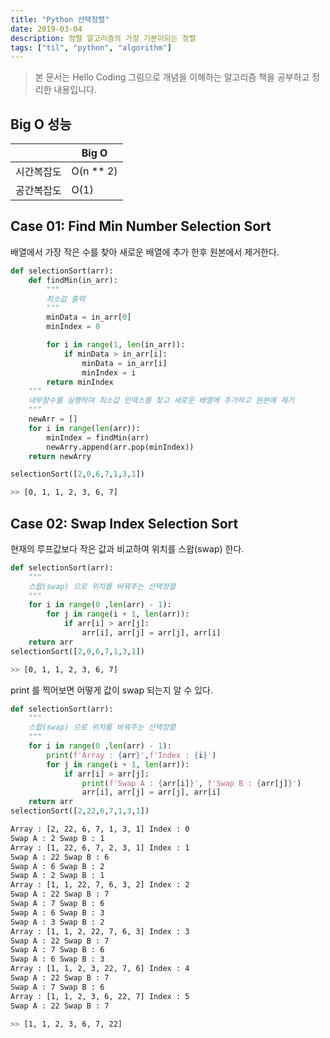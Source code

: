 ```yaml
---
title: "Python 선택정렬"
date: 2019-03-04
description: 정렬 알고리즘의 가장 기본이되는 정렬
tags: ["til", "python", "algorithm"]
---
```


> 본 문서는 Hello Coding 그림으로 개념을 이해하는 알고리즘 책을 공부하고 정리한 내용입니다.

## Big O 성능

|            | Big O       |
| ---------- | ----------- |
| 시간복잡도 | O(n \*\* 2) |
| 공간복잡도 | O(1)        |

## Case 01: Find Min Number Selection Sort

배열에서 가장 작은 수를 찾아 새로운 배열에 추가 한후 원본에서 제거한다.

```python
def selectionSort(arr):
    def findMin(in_arr):
        """
        최소값 출력
        """
        minData = in_arr[0]
        minIndex = 0

        for i in range(1, len(in_arr)):
            if minData > in_arr[i]:
                minData = in_arr[i]
                minIndex = i
        return minIndex
    """
    내부함수를 실행하여 최소값 인덱스를 찾고 새로운 배열에 추가하고 원본에 제거
    """
    newArr = []
    for i in range(len(arr)):
        minIndex = findMin(arr)
        newArry.append(arr.pop(minIndex))
    return newArry

selectionSort([2,0,6,7,1,3,1])
```

```bash
>> [0, 1, 1, 2, 3, 6, 7]
```

## Case 02: Swap Index Selection Sort

현재의 루프값보다 작은 값과 비교하여 위치를 스왑(swap) 한다.

```python
def selectionSort(arr):
    """
    스왑(swap) 으로 위치를 바꿔주는 선택정렬
    """
    for i in range(0 ,len(arr) - 1):
        for j in range(i + 1, len(arr)):
            if arr[i] > arr[j]:
                arr[i], arr[j] = arr[j], arr[i]
    return arr
selectionSort([2,0,6,7,1,3,1])
```

```bash
>> [0, 1, 1, 2, 3, 6, 7]
```

print 를 찍어보면 어떻게 값이 swap 되는지 알 수 있다.

```python
def selectionSort(arr):
    """
    스왑(swap) 으로 위치를 바꿔주는 선택정렬
    """
    for i in range(0 ,len(arr) - 1):
        print(f'Array : {arr}',f'Index : {i}')
        for j in range(i + 1, len(arr)):
            if arr[i] > arr[j]:
                print(f'Swap A : {arr[i]}', f'Swap B : {arr[j]}')
                arr[i], arr[j] = arr[j], arr[i]
    return arr
selectionSort([2,22,6,7,1,3,1])
```

```bash
Array : [2, 22, 6, 7, 1, 3, 1] Index : 0
Swap A : 2 Swap B : 1
Array : [1, 22, 6, 7, 2, 3, 1] Index : 1
Swap A : 22 Swap B : 6
Swap A : 6 Swap B : 2
Swap A : 2 Swap B : 1
Array : [1, 1, 22, 7, 6, 3, 2] Index : 2
Swap A : 22 Swap B : 7
Swap A : 7 Swap B : 6
Swap A : 6 Swap B : 3
Swap A : 3 Swap B : 2
Array : [1, 1, 2, 22, 7, 6, 3] Index : 3
Swap A : 22 Swap B : 7
Swap A : 7 Swap B : 6
Swap A : 6 Swap B : 3
Array : [1, 1, 2, 3, 22, 7, 6] Index : 4
Swap A : 22 Swap B : 7
Swap A : 7 Swap B : 6
Array : [1, 1, 2, 3, 6, 22, 7] Index : 5
Swap A : 22 Swap B : 7

>> [1, 1, 2, 3, 6, 7, 22]
```
